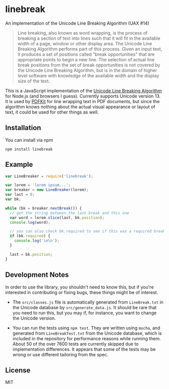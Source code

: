 # linebreak
An implementation of the Unicode Line Breaking Algorithm (UAX #14)

> Line breaking, also known as word wrapping, is the process of breaking a section of text into lines such that it will fit in the
> available width of a page, window or other display area. The Unicode Line Breaking Algorithm performs part of this process.
> Given an input text, it produces a set of positions called "break opportunities" that are appropriate points to begin a new line.
> The selection of actual line break positions from the set of break opportunities is not covered by the Unicode Line Breaking Algorithm,
> but is in the domain of higher level software with knowledge of the available width and the display size of the text.

This is a JavaScript implementation of the [Unicode Line Breaking Algorithm](http://www.unicode.org/reports/tr14/#SampleCode) for Node.js
(and browsers I guess). Currently supports Unicode version 13. It is used by [PDFKit](http://github.com/devongovett/pdfkit/) for
line wrapping text in PDF documents, but since the algorithm knows nothing about the actual visual appearance or layout of text, 
it could be used for other things as well.

## Installation

You can install via npm

    npm install linebreak

## Example

```javascript
var LineBreaker = require('linebreak');

var lorem = 'lorem ipsum...';
var breaker = new LineBreaker(lorem);
var last = 0;
var bk;

while (bk = breaker.nextBreak()) {
  // get the string between the last break and this one
  var word = lorem.slice(last, bk.position);
  console.log(word);

  // you can also check bk.required to see if this was a required break...
  if (bk.required) {
    console.log('\n\n');
  }

  last = bk.position;
}
```

## Development Notes

In order to use the library, you shouldn't need to know this, but if you're interested in
contributing or fixing bugs, these things might be of interest.

* The `src/classes.js` file is automatically generated from `LineBreak.txt` in the Unicode
  database by `src/generate_data.js`. It should be rare that you need to run this, but
  you may if, for instance, you want to change the Unicode version.

* You can run the tests using `npm test`. They are written using `mocha`, and generated from
  `LineBreakTest.txt` from the Unicode database, which is included in the repository for performance
  reasons while running them. About 50 of the over 7600 tests are currently skipped due to
  implementation differences. It appears that some of the tests may be wrong or use different
  tailoring from the spec.

## License

MIT
